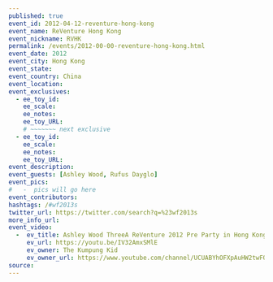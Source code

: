 ```yaml
---
published: true
event_id: 2012-04-12-reventure-hong-kong
event_name: ReVenture Hong Kong
event_nickname: RVHK
permalink: /events/2012-00-00-reventure-hong-kong.html
event_date: 2012
event_city: Hong Kong
event_state:
event_country: China
event_location:
event_exclusives:
  - ee_toy_id: 
    ee_scale:
    ee_notes: 
    ee_toy_URL:
    # ~~~~~~~ next exclusive 
  - ee_toy_id: 
    ee_scale:
    ee_notes: 
    ee_toy_URL:
event_description:
event_guests: [Ashley Wood, Rufus Dayglo]
event_pics:
#   -  pics will go here
event_contributors:
hashtags: /#wf2013s
twitter_url: https://twitter.com/search?q=%23wf2013s
more_info_url:
event_video:
  -  ev_title: Ashley Wood ThreeA ReVenture 2012 Pre Party in Hong Kong
     ev_url: https://youtu.be/IV32AmxSMlE
     ev_owner: The Kumpung Kid
     ev_owner_url: https://www.youtube.com/channel/UCUABYhOFXpAuHW2twFQOtKQ
source:
---
```

